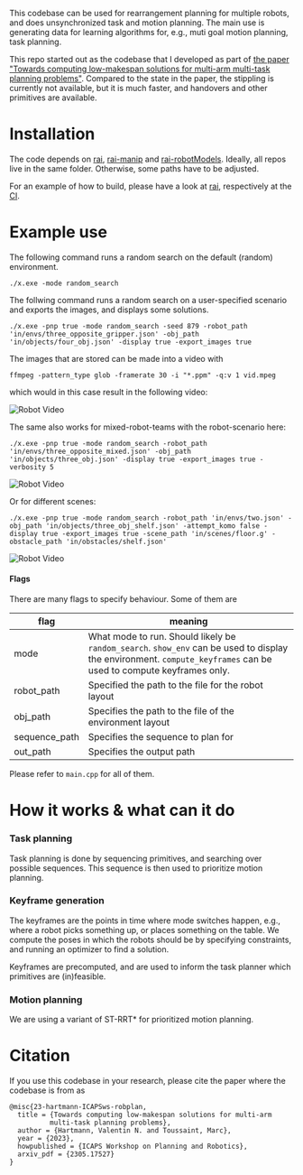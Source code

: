 This codebase can be used for rearrangement planning for multiple robots, and does unsynchronized task and motion planning.
The main use is generating data for learning algorithms for, e.g., muti goal motion planning, task planning.

This repo started out as the codebase that I developed as part of [the paper "Towards computing low-makespan solutions for multi-arm multi-task planning problems"](https://vhartmann.com/robplan-low-makespan/).
Compared to the state in the paper, the stippling is currently not available, but it is much faster, and handovers and other primitives are available.

# Installation
The code depends on [rai](https://github.com/vhartman/rai/tree/changes), [rai-manip](https://github.com/vhartman/rai-manip) and [rai-robotModels](https://github.com/vhartman/rai-robotModels).
Ideally, all repos live in the same folder. Otherwise, some paths have to be adjusted.

For an example of how to build, please have a look at [rai](https://github.com/vhartman/rai/tree/changes), respectively at the [CI](https://github.com/vhartman/24-data-gen/actions).

# Example use
The following command runs a random search on the default (random) environment.
```
./x.exe -mode random_search
```

The follwing command runs a random search on a user-specified scenario and exports the images, and displays some solutions.
```
./x.exe -pnp true -mode random_search -seed 879 -robot_path 'in/envs/three_opposite_gripper.json' -obj_path 'in/objects/four_obj.json' -display true -export_images true
```

The images that are stored can be made into a video with 
```
ffmpeg -pattern_type glob -framerate 30 -i "*.ppm" -q:v 1 vid.mpeg
```
which would in this case result in the following video:

![Robot Video](./example/example.gif)

The same also works for mixed-robot-teams with the robot-scenario here:
```
./x.exe -pnp true -mode random_search -robot_path 'in/envs/three_opposite_mixed.json' -obj_path 'in/objects/three_obj.json' -display true -export_images true -verbosity 5
```

![Robot Video](./example/example_mixed.gif)

Or for different scenes:
```
./x.exe -pnp true -mode random_search -robot_path 'in/envs/two.json' -obj_path 'in/objects/three_obj_shelf.json' -attempt_komo false -display true -export_images true -scene_path 'in/scenes/floor.g' -obstacle_path 'in/obstacles/shelf.json' 
```

![Robot Video](./example/example_shelf.gif)

#### Flags
There are many flags to specify behaviour. Some of them are

| flag | meaning |
|---|---|
| mode | What mode to run. Should likely be `random_search`. `show_env` can be used to display the environment. `compute_keyframes` can be used to compute keyframes only. |
| robot_path | Specified the path to the file for the robot layout |
| obj_path | Specifies the path to the file of the environment layout |
| sequence_path | Specifies the sequence to plan for |
| out_path | Specifies the output path |

Please refer to `main.cpp` for all of them.

# How it works & what can it do

### Task planning
Task planning is done by sequencing primitives, and searching over possible sequences.
This sequence is then used to prioritize motion planning.

### Keyframe generation
The keyframes are the points in time where mode switches happen, e.g., where a robot picks something up, or places something on the table.
We compute the poses in which the robots should be by specifying constraints, and running an optimizer to find a solution.

Keyframes are precomputed, and are used to inform the task planner which primitives are (in)feasible.

### Motion planning
We are using a variant of ST-RRT* for prioritized motion planning.

# Citation
If you use this codebase in your research, please cite the paper where the codebase is from as

```
@misc{23-hartmann-ICAPSws-robplan,
  title = {Towards computing low-makespan solutions for multi-arm
  		  multi-task planning problems},
  author = {Hartmann, Valentin N. and Toussaint, Marc},
  year = {2023},
  howpublished = {ICAPS Workshop on Planning and Robotics},
  arxiv_pdf = {2305.17527}
}
```
